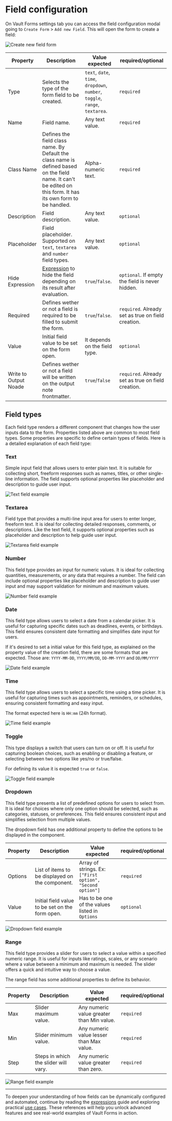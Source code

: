 # Field configuration

On Vault Forms settings tab you can access the field configuration modal going to `Create Form` > `Add new Field`. This will open the form to create a field:

![Create new field form](./assets/Screenshot%202025-09-13%20at%2012.47.51.png)

| Property              | Description                                                                                                                                                     | Value expected                                                               | required/optional                                  |
| --------------------- | --------------------------------------------------------------------------------------------------------------------------------------------------------------- | ---------------------------------------------------------------------------- | -------------------------------------------------- |
| Type                  | Selects the type of the form field to be created.                                                                                                               | `text`, `date`, `time`, `dropdown`, `number`, `toggle`, `range`, `textarea`. | `required`                                         |
| Name                  | Field name.                                                                                                                                                     | Any text value.                                                              | `required`                                         |
| Class Name            | Defines the field class name. By Default the class name is defined based on the field name. It can't be edited on this form. It has its own form to be handled. | Alpha-numeric text.                                                          | `required`                                         |
| Description           | Field description.                                                                                                                                              | Any text value.                                                              | `optional`                                         |
| Placeholder           | Field placeholder. Supported on `text`, `textarea` and `number` field types.                                                                                    | Any text value.                                                              | `optional`                                         |
| Hide Expression       | [Expression](expressions.md) to hide the field depending on its result after evaluation.                                                                                     | `true`/`false`.                                                              | `optional`. If empty the field is never hidden.    |
| Required              | Defines wether or not a field is required to be filled to submit the form.                                                                                      | `true`/`false`.                                                              | `required`. Already set as true on field creation. |
| Value                 | Initial field value to be set on the form open.                                                                                                                 | It depends on the field type.                                                | `optional`                                         |
| Write to Output Noade | Defines wether or not a field will be written on the output note frontmatter.                                                                                   | `true`/`false`                                                               | `required`. Already set as true on field creation.                                               |

## Field types

Each field type renders a different component that changes how the user inputs data to the form. Properties listed above are common to most field types. Some properties are specific to define certain types of fields. Here is a detailed explanation of each field type:

### Text

Simple input field that allows users to enter plain text. It is suitable for collecting short, freeform responses such as names, titles, or other single-line information. The field supports optional properties like placeholder and description to guide user input.

![Text field example](./assets/Screenshot%202025-09-13%20at%2013.36.34.png)

### Textarea

Field type that provides a multi-line input area for users to enter longer, freeform text. It is ideal for collecting detailed responses, comments, or descriptions. Like the text field, it supports optional properties such as placeholder and description to help guide user input.

![Textarea field example](./assets/Screenshot%202025-09-13%20at%2013.45.16.png)

### Number

This field type provides an input for numeric values. It is ideal for collecting quantities, measurements, or any data that requires a number. The field can include optional properties like placeholder and description to guide user input and may support validation for minimum and maximum values.

![Number field example](./assets/Screenshot%202025-09-13%20at%2014.27.23.png)

### Date

This field type allows users to select a date from a calendar picker. It is useful for capturing specific dates such as deadlines, events, or birthdays. This field ensures consistent date formatting and simplifies date input for users.

If it's desired to set a initial value for this field type, as explained on the property value of the creation field, there are some formats that are expected. Those are: `YYYY-MM-DD`, `YYYY/MM/DD`, `DD-MM-YYYY` and `DD/MM/YYYY`

![Date field example](./assets/Screenshot%202025-09-13%20at%2013.49.05.png)

### Time

This field type allows users to select a specific time using a time picker. It is useful for capturing times such as appointments, reminders, or schedules, ensuring consistent formatting and easy input.

The format expected here is `HH:mm` (24h format).

![Time field example](./assets/Screenshot%202025-09-13%20at%2014.19.22.png)

### Toggle

This type displays a switch that users can turn on or off. It is useful for capturing boolean choices, such as enabling or disabling a feature, or selecting between two options like yes/no or true/false.

For defining its value it is expected `true` or `false`.

![Toggle field example](./assets/Screenshot%202025-09-13%20at%2014.30.28.png)

### Dropdown

This field type presents a list of predefined options for users to select from. It is ideal for choices where only one option should be selected, such as categories, statuses, or preferences. This field ensures consistent input and simplifies selection from multiple values.

The dropdown field has one additional property to define the options to be displayed in the component.

| Property | Description | Value expected | required/optional |
| - | - | - | - |
| Options | List of items to be displayed on the component. | Array of strings. Ex: `["First option", "Second option"]` | `required` |
| Value                 | Initial field value to be set on the form open.                                                                                                                 | Has to be one of the values listed in `Options`                                                | `optional`                                         |

![Dropdown field example](./assets/Screenshot%202025-09-13%20at%2014.34.14.png)

### Range

This field type provides a slider for users to select a value within a specified numeric range. It is useful for inputs like ratings, scales, or any scenario where a value between a minimum and maximum is needed. The slider offers a quick and intuitive way to choose a value.

The range field has some additional properties to define its behavior.

| Property | Description | Value expected | required/optional |
| - | - | - | - |
| Max | Slider maximum value. | Any numeric value greater than Min value. | `required` |
| Min | Slider minimum value. | Any numeric value lesser than Max value. | `required` |
| Step | Steps in which the slider will vary. | Any numeric value greater than zero. | `required` |

![Range field example](./assets/Screenshot%202025-09-13%20at%2014.54.50.png)

---

To deepen your understanding of how fields can be dynamically configured and automated, continue by reading the [expressions](expressions.md) guide and exploring practical [use cases](usecases.md). These references will help you unlock advanced features and see real-world examples of Vault Forms in action.
